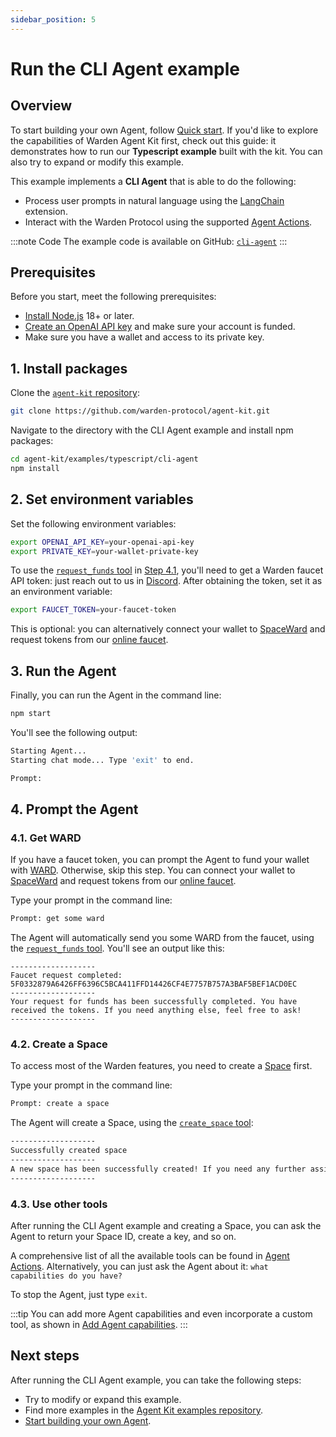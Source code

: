 ```yaml
---
sidebar_position: 5
---
```


# Run the CLI Agent example

## Overview

To start building your own Agent, follow [Quick start](quick-start). If you'd like to explore the capabilities of Warden Agent Kit first, check out this guide: it demonstrates how to run our **Typescript example** built with the kit. You can also try to expand or modify this example.

This example implements a **CLI Agent** that is able to do the following:

- Process user prompts in natural language using the [LangChain](add-agent-capabilities#incorporate-langchain-tools) extension.
- Interact with the Warden Protocol using the supported [Agent Actions](agent-actions).

:::note Code
The example code is available on GitHub: [`cli-agent`](https://github.com/warden-protocol/agent-kit/blob/main/examples/typescript/cli-agent/README.md)
:::

## Prerequisites

Before you start, meet the following prerequisites:

- [Install Node.js](https://nodejs.org/en/download) 18+ or later.
- [Create an OpenAI API key](https://platform.openai.com/docs/quickstart#create-and-export-an-api-key) and make sure your account is funded.
- Make sure you have a wallet and access to its private key.

## 1. Install packages

Clone the [`agent-kit` repository](https://github.com/warden-protocol/agent-kit):

```bash
git clone https://github.com/warden-protocol/agent-kit.git
```

Navigate to the directory with the CLI Agent example and install npm packages:

```bash
cd agent-kit/examples/typescript/cli-agent
npm install
```

## 2. Set environment variables

Set the following environment variables:

```bash
export OPENAI_API_KEY=your-openai-api-key
export PRIVATE_KEY=your-wallet-private-key
```

To use the [`request_funds` tool](agent-actions) in [Step 4.1](#41-get-ward), you'll need to get a Warden faucet API token: just reach out to us in [Discord](https://discord.com/invite/wardenprotocol). After obtaining the token, set it as an environment variable:

```bash
export FAUCET_TOKEN=your-faucet-token
```

This is optional: you can alternatively connect your wallet to [SpaceWard](https://spaceward.devnet.wardenprotocol.org) and request tokens from our [online faucet](https://faucet.devnet.wardenprotocol.org/).

## 3. Run the Agent

Finally, you can run the Agent in the command line:

```bash
npm start
```

You'll see the following output:

```bash
Starting Agent...
Starting chat mode... Type 'exit' to end.

Prompt:
```

## 4. Prompt the Agent

### 4.1. Get WARD

If you have a faucet token, you can prompt the Agent to fund your wallet with [WARD](/tokens/ward-token/ward). Otherwise, skip this step. You can connect your wallet to [SpaceWard](https://spaceward.devnet.wardenprotocol.org) and request tokens from our [online faucet](https://faucet.devnet.wardenprotocol.org/).

Type your prompt in the command line:

```bash
Prompt: get some ward
```

The Agent will automatically send you some WARD from the faucet, using the [`request_funds` tool](agent-actions). You'll see an output like this:

```
-------------------
Faucet request completed: 5F0332879A6426FF6396C5BCA411FFD14426CF4E7757B757A3BAF5BEF1ACD0EC
-------------------
Your request for funds has been successfully completed. You have received the tokens. If you need anything else, feel free to ask!
-------------------
```

### 4.2. Create a Space

To access most of the Warden features, you need to create a [Space](/learn/glossary#space) first.

Type your prompt in the command line:

```bash
Prompt: create a space
```

The Agent will create a Space, using the [`create_space` tool](agent-actions):

```bash
-------------------
Successfully created space
-------------------
A new space has been successfully created! If you need any further assistance, just let me know.
-------------------
```

### 4.3. Use other tools

After running the CLI Agent example and creating a Space, you can ask the Agent to return your Space ID, create a key, and so on.

A comprehensive list of all the available tools can be found in [Agent Actions](/build-an-agent/warden-agent-kit/agent-actions). Alternatively, you can just ask the Agent about it: `what capabilities do you have?`

To stop the Agent, just type `exit`.

:::tip
You can add more Agent capabilities and even incorporate a custom tool, as shown in [Add Agent capabilities](/build-an-agent/warden-agent-kit/add-agent-capabilities).
:::

## Next steps

After running the CLI Agent example, you can take the following steps:

- Try to modify or expand this example.
- Find more examples in the [Agent Kit examples repository](https://github.com/warden-protocol/agent-kit-examples).
- [Start building your own Agent](quick-start).

